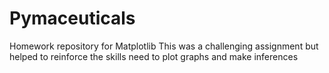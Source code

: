 # Pymaceuticals
Homework repository for Matplotlib
This was a challenging assignment but helped to reinforce the skills need to plot graphs and make inferences

